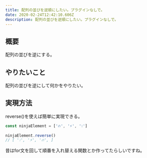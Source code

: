 ```yaml
---
title: 配列の並びを逆順にしたい。プラグインなしで。
date: 2020-02-24T12:42:10.606Z
description: 配列の並びを逆順にしたい。プラグインなしで。
---
```

## 概要

配列の並びを逆にする。

## やりたいこと

配列の並びを逆にして何かをやりたい。

## 実現方法
reverse()を使えば簡単に実現できる。
```javascript
const ninjaElement = ['🔥', '⚡️', '💧']
    
ninjaElement.reverse()
// [ '💧', '⚡️', '🔥', ]
```
昔はfor文を回して順番を入れ替える関数とか作ってたらしいですね。
